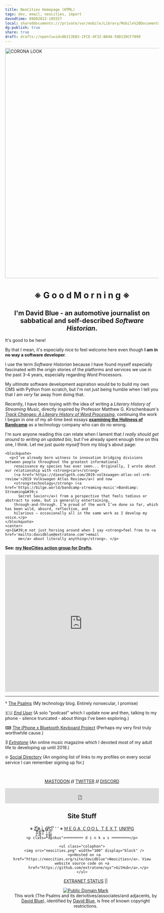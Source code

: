 ```yaml
---
title: NeoCities Homepage (HTML)
tags: dev, email, neocities, import
davodtime: 09082022-105557
local: shareddocuments:///private/var/mobile/Library/Mobile%20Documents/iCloud~md~obsidian/Documents/OBSHIDDIAN/drafts/86213EB3-1FCE-4F32-B84A-59D130CF7899.md
dg-publish: true
share: true
draft: drafts://open?uuid=86213EB3-1FCE-4F32-B84A-59D130CF7899
---
```


<html>

<head>
  <meta charset="utf-8">
  <title>※ G o o d M o r n i n g ※</title>
  <meta name="description" content="David Blue is a self-described Software Historian." />
  <meta name="keywords"
    content="small web, independant, amateur web, artisanal web, commercial web, neocities, geocities, 90s web, internet, 2000s, early web, guestbook" />
  <meta name="author" content="David Blue">
  <meta property="og:image" content="https://i.snap.as/SPEnhw1i.jpg">
  <link href="/style.css" rel="stylesheet" type="text/css" media="all">
  <link rel="stylesheet" href="https://use.typekit.net/kst2rrh.css">
  <link rel="icon" type="image/ico" href="/favicon.ico" />
</head>
<div id="wrapper">
  
  <body>
    <img src="https://i.snap.as/6J3Tm3CN.jpeg" referrerpolicy="no-referrer" alt="CORONA LOOK" width="755">
    <center>
      <h1>※ G o o d M o r n i n g ※</h1>
    <h2>I'm David Blue - an automotive journalist on sabbatical and self-described <em>Software Historian</em>.</h2>
    </center>
    <p>It's good to be here!</p>
    <p>By that I mean, it&#39;s especially nice to feel welcome here even though <strong>I am in no way a software
        developer</strong>. </p>
    <p>I use the term <em>Software Historian</em> because I have found myself especially fascinated with the origin
      stories of the platforms and services we use in the past 3-4 years, especially regarding Word Processors.</p>
    <p>My <em>ultimate</em> software development aspiration would be to build my own CMS with Python from scratch, but
      I&#39;m not just being humble when I tell you that I am <em>very</em> far away from doing that.</p>
    <p>Recently, I have been toying with the idea of writing a <em>Literary History of Streaming Music</em>, directly
      inspired by Professor Matthew G. Kirschenbaum&#39;s <a
        href='https://www.hup.harvard.edu/catalog.php?isbn=9780674417076'><em>Track Changes: A Literary History of Word
          Processing</em></a>, continuing the work I began in one of my all-time best essays <a
        href='/essays/bandcamp'><strong>examining the Holiness of Bandcamp</strong></a> as a
      technology company who can do no wrong.</p>
    <p>I&#39;m sure anyone reading this can relate when I lament that <em>I really should get around to writing an
        updated bio</em>, but I&#39;ve already spent enough time on this one, I think. Let me just <em>quote myself</em>
      from my blog&#39;s about page:</p>

    <blockquote>
      <p>I’ve already born witness to innovation bridging divisions between people throughout the greatest informational
        renaissance my species has ever seen... Originally, I wrote about our relationship with <strong>cars</strong>
        (<a href='https://dieselgoth.com/2019-volkswagen-atlas-sel-vr6-review'>2019 Volkswagen Atlas Review</a>) and now
        <strong>technology</strong> (<a href='https://bilge.world/bandcamp-streaming-music'>Bandcamp: Streaming&#39;s
          Secret Savior</a>) from a perspective that feels tedious or abstract to some, but is generally entertaining,
        through-and-through. I’m proud of the work I’ve done so far, which has been wild, absurd, reflective, and
        hilarious — occasionally all in the same work as I develop my voice.</p>
    </blockquote>
    <center>
    <p>I&#39;m not just horsing around when I say <strong>feel free to <a href='mailto:davidblue@extratone.com'>email
          me</a> about literally anything</strong>. </p>

   </center>
   <p>
   <strong>
   See: <a href="https://actions.getdrafts.com/g/1uF">my NeoCities action group for Drafts</a>.
   </strong>
   </p>
   
   <p>
   <iframe style="border: 0; width: 100%; height: 450px;" allowfullscreen frameborder="0" src="https://raindrop.io/davidblue/-13387737/embed/sort=-created&theme=auto"></iframe>
   </p>
    <hr />
    <p>† <a href='https://bilge.world'>The Psalms</a> (My technology blog. Entirely nonsecular, I promise)</p>
    <p>🇪🇺 <a href='https://anchor.fm/davidblue'><em>End User</em></a> (A solo &quot;podcast&quot; which I update now
      and then, talking to my phone - silence truncated - about things I&#39;ve been exploring.)</p>
    <p>⌨ <a href='https://uikeycommand.neocities.org'>The iPhone x Bluetooth Keyboard Project</a> (Perhaps my very first truly worthwhile cause.)</p>
    <p>Ǝ <a href='https://extratone.com'><em>Extratone</em></a> (An online music magazine which I devoted most of my
      adult life to developing up until 2018.)</p>
<!--     <p>~~⍯ <a href='https://www.notion.so/rotund/David-Blue-Wiki-53faa1dcb32b49519e95526d88538d1f'>Personal Wiki</a> (Another experiment - this one in Notion.)~~</p> -->
    <p>⎆ <a href='https://rotund.notion.site/9fdc8e9610b34b8f991ebc148b760055?v=c170b58650c04fbdb7adc551a73d16a7'>Social Directory</a> (An ongoing list of links to my profiles on every
      social service I can remember signing up for.)</p>
      <br>
      <script async src="https://comments.app/js/widget.js?3" data-comments-app-website="LAtlzNWE" data-limit="10" data-color="00006B" data-colorful="1"></script>
      <center>
    <p><a href='https://mastodon.social/@DavidBlue'>MASTODON</a> <strong>//</strong> <a
        href='https://twitter.com/NeoYokel'>TWITTER</a> <strong>//</strong> <a
        href='https://discord.gg/4hdQcVd'>DISCORD</a></p>
        
<iframe scrolling="no" style="border: 0;width: 100%;height: 50px;" src="https://bandcamp.com/band_follow_button_deluxe/3793853789"></iframe>


<h2>Site Stuff</h2>
    ※ <a href='/zalgo/'>Z҉̳͕̗͖͕͈͡ ̶̡͏̟͙A̧̠͈̝̣̺ ̣̳͖̬̺͔̬̜L̻̪͔͚̀ ̨͇̦̕G̸̸͍͕̹̠̳̟͙̬͞ ̛̬̣̱̮͈͚̬ͅO̡̨̦̪̺̯̹͔̙͡ͅ</a>'
    '
    '
    ※ <a href='/cool/'>ＭＥＧＡ ＣＯＯＬ ＴＥＸＴ</a>
<a href='/tools/unicode.pdf'>UNI1PG</a>



    <p class="dinkus">⎃⎃⎃⎃⎃⎃⎃⎃ d i n k u s ⎃⎃⎃⎃⎃⎃⎃⎃</p>

    <ul class="colophon">
      <img src="neocities.png" width="100" display="block" />
      <p>Hosted on <a href="https://neocities.org/site/davidblue">Neocities</a>. View website source code on <a
          href="https://github.com/extratone/xyz">GitHub</a>.</p>
    </ul>
<ul class="colophon"> 
  <a href="https://extratone.github.io/up/">EXTRANET STATUS</a>
  ||
 <p xmlns:dct="http://purl.org/dc/terms/">
<a rel="license" href="http://creativecommons.org/publicdomain/mark/1.0/">
<img src="http://i.creativecommons.org/p/mark/1.0/88x31.png"
     style="border-style: none;" alt="Public Domain Mark" />
</a>
<br />
This work (<span property="dct:title">The Psalms</span> and its derivitives/associates/and adjacents, by <a href="https://davidblue.wtf" rel="dct:creator"><span property="dct:title">David Blue</span></a>), identified by <a href="https://bilge.world" rel="dct:publisher"><span property="dct:title">David Blue</span></a>, is free of known copyright restrictions.
</p>

</ul>
</div>
</center>

</div>
</body>

</html>